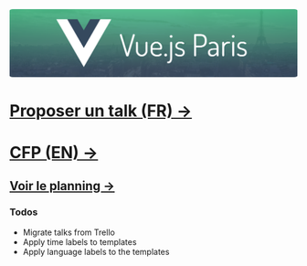 ![Vue.js Paris](./vuejs-paris-header.png)

<h1><a href="https://github.com/Vue-js-Paris/talks/issues/new?assignees=&labels=&projects=&template=new_talk_fr.yml">Proposer un talk (FR) →</a></h1>
<h1><a href="https://github.com/Vue-js-Paris/talks/issues/new?assignees=&labels=&projects=&template=new_talk_en.yml">CFP (EN) →</a></h1>

<h2><a href="https://github.com/orgs/Vue-Js-Paris/projects/1/views/1">Voir le planning →</a></h2>

### Todos

- Migrate talks from Trello
- Apply time labels to templates
- Apply language labels to the templates
